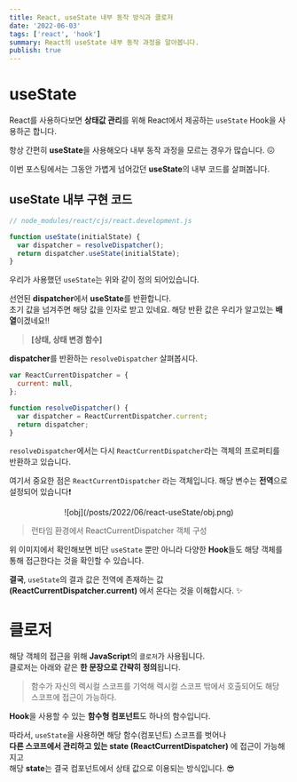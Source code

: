 ```yaml
---
title: React, useState 내부 동작 방식과 클로저
date: '2022-06-03'
tags: ['react', 'hook']
summary: React의 useState 내부 동작 과정을 알아봅니다.
publish: true
---
```


# useState

React를 사용하다보면 **상태값 관리**를 위해 React에서 제공하는 `useState` Hook을 사용하곤 합니다.

항상 간편히 **useState**을 사용해오다 내부 동작 과정을 모르는 경우가 많습니다. 😖

이번 포스팅에서는 그동안 가볍게 넘어갔던 **useState**의 내부 코드를 살펴봅니다.

## useState 내부 구현 코드

```js
// node_modules/react/cjs/react.development.js

function useState(initialState) {
  var dispatcher = resolveDispatcher();
  return dispatcher.useState(initialState);
}
```

우리가 사용했던 `useState`는 위와 같이 정의 되어있습니다.

선언된 **dispatcher**에서 **useState**를 반환합니다.<br/>
초기 값을 넘겨주면 해당 값을 인자로 받고 있네요.
해당 반환 값은 우리가 알고있는 **배열**이겠네요!!

> **[상태, 상태 변경 함수]**

**dispatcher**를 반환하는 `resolveDispatcher` 살펴봅시다.

```js
var ReactCurrentDispatcher = {
  current: null,
};

function resolveDispatcher() {
  var dispatcher = ReactCurrentDispatcher.current;
  return dispatcher;
}
```

`resolveDispatcher`에서는 다시 `ReactCurrentDispatcher`라는 객체의 프로퍼티를 반환하고 있습니다.

여기서 중요한 점은 `ReactCurrentDispatcher` 라는 객체입니다.
해당 변수는 **전역**으로 설정되어 있습니다❗️

<p align="center"> 
![obj](/posts/2022/06/react-useState/obj.png)
</p>

> 런타임 환경에서 ReactCurrentDispatcher 객체 구성

위 이미지에서 확인해보면 비단 `useState` 뿐만 아니라 다양한 **Hook**들도 해당 객체를 통해 접근한다는 것을 확인할 수 있습니다.

**결국**, `useState`의 결과 값은 전역에 존재하는 값 **(ReactCurrentDispatcher.current)** 에서 온다는 것을 이해합시다. ✨
<br/>

# 클로저

해당 객체의 접근을 위해 **JavaScript**의 `클로저`가 사용됩니다. <br/>
클로저는 아래와 같은 **한 문장으로 간략히 정의**됩니다.

> 함수가 자신의 렉시컬 스코프를 기억해 렉시컬 스코프 밖에서 호출되어도 해당 스코프에 접근이 가능하다.

**Hook**을 사용할 수 있는 **함수형 컴포넌트**도 하나의 함수입니다.

따라서, `useState`을 사용하면 해당 함수(컴포넌트) 스코프를 벗어나 <br/>
**다른 스코프에서 관리하고 있는 state (ReactCurrentDispatcher)** 에 접근이 가능해지고 <br/>
해당 **state**는 결국 컴포넌트에서 상태 값으로 이용되는 방식입니다. 😎

<br/>
